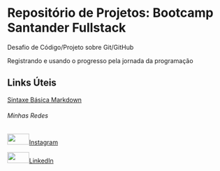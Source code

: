 # Repositório de Projetos: Bootcamp Santander Fullstack

Desafio de Código/Projeto sobre Git/GitHub

Registrando e usando o progresso pela jornada da programação

## Links Úteis
[Sintaxe Básica Markdown](https://www.markdownguide.org/basic-syntax/)

###### Minhas Redes
<img src="https://camo.githubusercontent.com/c9dacf0f25a1489fdbc6c0d2b41cda58b77fa210a13a886d6f99e027adfbd358/68747470733a2f2f6564656e742e6769746875622e696f2f537570657254696e7949636f6e732f696d616765732f7376672f696e7374616772616d2e737667" width="50" height="25">[Instagram](https://www.instagram.com/hangmanjoke/?hl=pt-br)

<img src="https://camo.githubusercontent.com/c8a9c5b414cd812ad6a97a46c29af67239ddaeae08c41724ff7d945fb4c047e5/68747470733a2f2f6564656e742e6769746875622e696f2f537570657254696e7949636f6e732f696d616765732f7376672f6c696e6b6564696e2e737667" width="50" height="25">[LinkedIn](https://www.linkedin.com/in/wellington-matos-6a08901b4/)
